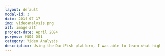 ```yaml
---
layout: default
modal-id: 2
date: 2014-07-17
img: videoanalysis.png
alt: image-alt
project-date: April 2024
purpose: KNES 381
category: Video Analysis
description: Using the DartFish platform, I was able to learn what high performance athletes and coaches are doing to analyze movements in sport and improve performance. We were able to play around using different clips in order to analyze movements. This is a clip that I created where I compared a clinet's "poor form" squat vs. a "good form" squat using DartFish. <a href ="https://www.dartfish.tv/Player?CR=p79544c600174m9024232"> Click here to view my video in full </a> <img src="img/portfolio/video1.png" alt="Video1" width="100%"> This is what the webpage will look once you are viewing. The left view is the good squat while the right view is the poor squat. <img src="img/portfolio/video2.png" alt="Video2" width="100%"> Using the angles tool, I was able to numerically and visually quantify the poor posture of the clients back while doing a squat.<img src="img/portfolio/video3.png" alt="Video3" width="100%"> The ability to create still shots allows for the coach and athletes to pause their movements and break them down into different parts. The arrow helps the client see how she is moving her body in relation to the ground. <img src="img/portfolio/video4.png" alt="video4" wdith="50%"> Once again, the angles allow for visual and numerical perspectives on proper form when doing an exercise. <img src="img/portfolio/video5.png" alt="video5" width="100%"> Finally, even the ending position of the client shows the upper body differences when completing a proper vs bad squat.
---
```

